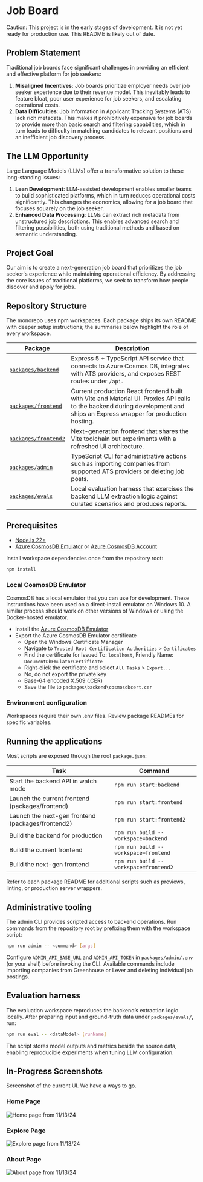 # Job Board

Caution: This project is in the early stages of development. It is not yet ready for production use. This README is likely out of date.

## Problem Statement

Traditional job boards face significant challenges in providing an efficient and effective platform for job seekers:

1. **Misaligned Incentives**: Job boards prioritize employer needs over job seeker experience due to their revenue model. This inevitably leads to feature bloat, poor user experience for job seekers, and escalating operational costs.
2. **Data Difficulties**: Job information in Applicant Tracking Systems (ATS) lack rich metadata. This makes it prohibitively expensive for job boards to provide more than basic search and filtering capabilities, which in turn leads to difficulty in matching candidates to relevant positions and an inefficient job discovery process.

## The LLM Opportunity

Large Language Models (LLMs) offer a transformative solution to these long-standing issues:

1. **Lean Development**: LLM-assisted development enables smaller teams to build sophisticated platforms, which in turn reduces operational costs significantly. This changes the economics, allowing for a job board that focuses squarely on the job seeker.
2. **Enhanced Data Processing**: LLMs can extract rich metadata from unstructured job descriptions. This enables advanced search and filtering possibilities, both using traditional methods and based on semantic understanding.

## Project Goal

Our aim is to create a next-generation job board that prioritizes the job seeker's experience while maintaining operational efficiency. By addressing the core issues of traditional platforms, we seek to transform how people discover and apply for jobs.

## Repository Structure

The monorepo uses npm workspaces. Each package ships its own README with deeper setup instructions; the summaries below highlight the role of every workspace.

| Package                                              | Description                                                                                                                                                                 |
| ---------------------------------------------------- | --------------------------------------------------------------------------------------------------------------------------------------------------------------------------- |
| [`packages/backend`](packages/backend/README.md)     | Express 5 + TypeScript API service that connects to Azure Cosmos DB, integrates with ATS providers, and exposes REST routes under `/api`.                                   |
| [`packages/frontend`](packages/frontend/README.md)   | Current production React frontend built with Vite and Material UI. Proxies API calls to the backend during development and ships an Express wrapper for production hosting. |
| [`packages/frontend2`](packages/frontend2/README.md) | Next-generation frontend that shares the Vite toolchain but experiments with a refreshed UI architecture.                                                                   |
| [`packages/admin`](packages/admin/README.md)         | TypeScript CLI for administrative actions such as importing companies from supported ATS providers or deleting job posts.                                                   |
| [`packages/evals`](packages/evals/README.md)         | Local evaluation harness that exercises the backend LLM extraction logic against curated scenarios and produces reports.                                                    |

## Prerequisites

- [Node.js 22+](https://nodejs.org/en/download/)
- [Azure CosmosDB Emulator](https://learn.microsoft.com/en-us/azure/cosmos-db/local-emulator) or [Azure CosmosDB Account](https://azure.microsoft.com/en-us/services/cosmos-db/)

Install workspace dependencies once from the repository root:

```bash
npm install
```

### Local CosmosDB Emulator

CosmosDB has a local emulator that you can use for development. These instructions have been used on a direct-install emulator on Windows 10. A similar process should work on other versions of Windows or using the Docker-hosted emulator.

- Install the [Azure CosmosDB Emulator](https://learn.microsoft.com/en-us/azure/cosmos-db/how-to-develop-emulator)
- Export the Azure CosmosDB Emulator certificate
  - Open the Windows Certificate Manager
  - Navigate to `Trusted Root Certification Authorities` > `Certificates`
  - Find the certificate for Issued To: `localhost`, Friendly Name: `DocumentDbEmulatorCertificate`
  - Right-click the certificate and select `All Tasks` > `Export...`
  - No, do not export the private key
  - Base-64 encoded X.509 (.CER)
  - Save the file to `packages\backend\cosmosdbcert.cer`

### Environment configuration

Workspaces require their own .env files. Review package READMEs for specific variables.

## Running the applications

Most scripts are exposed through the root `package.json`:

| Task                                              | Command                               |
| ------------------------------------------------- | ------------------------------------- |
| Start the backend API in watch mode               | `npm run start:backend`               |
| Launch the current frontend (packages/frontend)   | `npm run start:frontend`              |
| Launch the next-gen frontend (packages/frontend2) | `npm run start:frontend2`             |
| Build the backend for production                  | `npm run build --workspace=backend`   |
| Build the current frontend                        | `npm run build --workspace=frontend`  |
| Build the next-gen frontend                       | `npm run build --workspace=frontend2` |

Refer to each package README for additional scripts such as previews, linting, or production
server wrappers.

## Administrative tooling

The admin CLI provides scripted access to backend operations. Run commands from the repository
root by prefixing them with the workspace script:

```bash
npm run admin -- <command> [args]
```

Configure `ADMIN_API_BASE_URL` and `ADMIN_API_TOKEN` in `packages/admin/.env` (or your shell)
before invoking the CLI. Available commands include importing companies from Greenhouse or
Lever and deleting individual job postings.

## Evaluation harness

The evaluation workspace reproduces the backend’s extraction logic locally. After preparing
input and ground-truth data under `packages/evals/`, run:

```bash
npm run eval -- <dataModel> [runName]
```

The script stores model outputs and metrics beside the source data, enabling reproducible
experiments when tuning LLM configuration.

## In-Progress Screenshots

Screenshot of the current UI. We have a ways to go.

### Home Page

![Home page from 11/13/24](screenshots/InProgress_11_13_24_Home.png)

### Explore Page

![Explore page from 11/13/24](screenshots/InProgress_11_13_24_Explore.png)

### About Page

![About page from 11/13/24](screenshots/InProgress_11_13_24_About.png)
